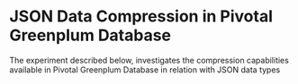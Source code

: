 # JSON Data Compression in Pivotal Greenplum Database

The experiment described below, investigates the compression capabilities available in Pivotal Greenplum Database in relation with JSON data types
